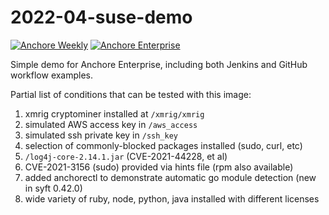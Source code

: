 # 2022-04-suse-demo 

[![Anchore Weekly](https://github.com/pvnovarese/2022-04-suse-demo/actions/workflows/anchore-weekly.yaml/badge.svg)](https://github.com/pvnovarese/2022-04-suse-demo/actions/workflows/anchore-weekly.yaml) [![Anchore Enterprise](https://github.com/pvnovarese/2022-04-suse-demo/actions/workflows/anchore-enterprise.yaml/badge.svg)](https://github.com/pvnovarese/2022-04-suse-demo/actions/workflows/anchore-enterprise.yaml)

Simple demo for Anchore Enterprise, including both Jenkins and GitHub workflow examples.

Partial list of conditions that can be tested with this image:

1. xmrig cryptominer installed at `/xmrig/xmrig`
2. simulated AWS access key in `/aws_access`
3. simulated ssh private key in `/ssh_key`
4. selection of commonly-blocked packages installed (sudo, curl, etc)
5. `/log4j-core-2.14.1.jar` (CVE-2021-44228, et al)
6. CVE-2021-3156 (sudo) provided via hints file (rpm also available)
7. added anchorectl to demonstrate automatic go module detection (new in syft 0.42.0)
8. wide variety of ruby, node, python, java installed with different licenses
